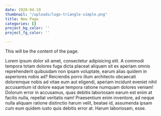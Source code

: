 ```yaml
---
date: 2020-04-19
thumbnail: "/uploads/logo-triangle-simple.png"
title: New Page
categories: []
project_bg_color: ''
project_fg_color: ''

---
```

This will be the content of the page. 

Lorem ipsum dolor sit amet, consectetur adipisicing elit. A commodi tempora totam dolores fuga dicta placeat aliquam sit ex aperiam omnis reprehenderit quibusdam non ipsam voluptate, earum alias quidem in asperiores nobis ad? Reiciendis porro illum architecto obcaecati doloremque nobis ad vitae eum aut eligendi, aperiam incidunt eveniet nihil accusantium id dolore eaque tempora ratione numquam dolores veniam! Dolorum error in accusamus, quas debitis laboriosam earum est enim at facilis nulla, repellat veritatis nam! Praesentium enim inventore, ad neque nulla aliquam ratione distinctio harum velit, beatae id, assumenda ipsam cum eum quidem iusto quis debitis error at. Harum laboriosam, esse.